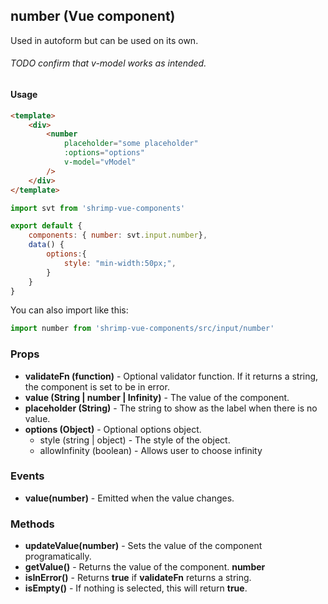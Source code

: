 ## number (Vue component)

Used in autoform but can be used on its own.
###### TODO confirm that v-model works as intended.

#### Usage
```html
<template>
	<div>
		<number
			placeholder="some placeholder"
			:options="options"
			v-model="vModel"
		/>
	</div>
</template>
```

```javascript
import svt from 'shrimp-vue-components'

export default {
	components: { number: svt.input.number},
	data() {
		options:{
			style: "min-width:50px;",
		}
	}
}


```

You can also import like this:
```javascript
import number from 'shrimp-vue-components/src/input/number'
```

### Props
- **validateFn (function)** - Optional validator function. If it returns a string, the component is set to be in error.
- **value (String | number | Infinity)** - The value of the component.
- **placeholder (String)** - The string to show as the label when there is no value.
- **options (Object)** - Optional options object. 
	- style (string | object) - The style of the object.
	- allowInfinity (boolean) - Allows user to choose infinity


### Events
- **value(number)** - Emitted when the value changes.

### Methods
- **updateValue(number)** - Sets the value of the component programatically.
- **getValue()** - Returns the value of the component. **number**
- **isInError()** - Returns **true** if **validateFn** returns a string.
- **isEmpty()** - If nothing is selected, this will return **true**.


